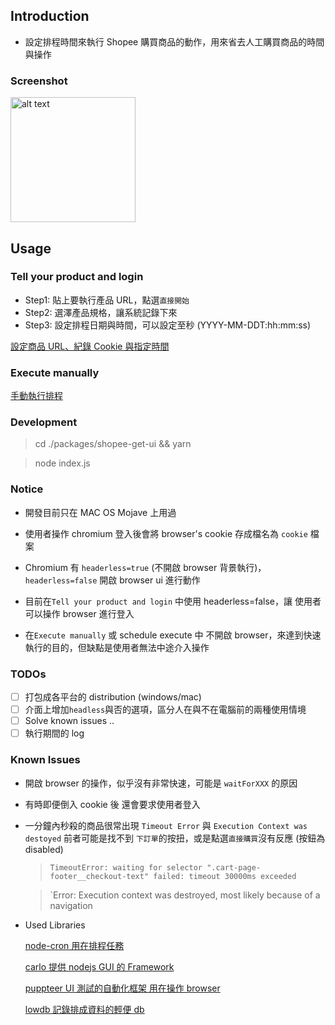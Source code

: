 ## Introduction

- 設定排程時間來執行 Shopee 購買商品的動作，用來省去人工購買商品的時間與操作

### Screenshot

<img src="https://i.imgur.com/DUGZ7Se.png" alt="alt text" width="200" height="whatever">

## Usage

### Tell your product and login

- Step1: 貼上要執行產品 URL，點選`直接開始`
- Step2: 選澤產品規格，讓系統記錄下來
- Step3: 設定排程日期與時間，可以設定至秒 (YYYY-MM-DDT:hh:mm:ss)

[設定商品 URL、紀錄 Cookie 與指定時間](https://www.youtube.com/watch?v=FO9I0xfKKqM)

### Execute manually

[手動執行排程](https://youtu.be/6CKyQ3hVCTs)

### Development

> cd ./packages/shopee-get-ui && yarn

> node index.js

### Notice

- 開發目前只在 MAC OS Mojave 上用過
- 使用者操作 chromium 登入後會將 browser's cookie 存成檔名為 `cookie` 檔案
- Chromium 有 `headerless=true` (不開啟 browser 背景執行)，`headerless=false`  開啟 browser ui 進行動作

- 目前在`Tell your product and login` 中使用 headerless=false，讓 使用者 可以操作 browser 進行登入
- 在`Execute manually` 或 schedule execute 中 不開啟 browser，來達到快速執行的目的，但缺點是使用者無法中途介入操作

### TODOs

- [ ] 打包成各平台的 distribution (windows/mac)
- [ ] 介面上增加`headless`與否的選項，區分人在與不在電腦前的兩種使用情境
- [ ] Solve known issues ..
- [ ] 執行期間的 log

### Known Issues

- 開啟 browser 的操作，似乎沒有非常快速，可能是 `waitForXXX` 的原因
- 有時即便倒入 cookie 後 還會要求使用者登入
- 一分鐘內秒殺的商品很常出現 `Timeout Error` 與 `Execution Context was destoyed`
  前者可能是找不到 `下訂單`的按扭，或是點選`直接購買`沒有反應
  (按鈕為 disabled)

  > `TimeoutError: waiting for selector ".cart-page-footer__checkout-text" failed: timeout 30000ms exceeded`

  > `Error: Execution context was destroyed, most likely because of a navigation

- Used Libraries

  [node-cron 用在排程任務](https://github.com/kelektiv/node-cron)

  [carlo 提供 nodejs GUI 的 Framework](https://github.com/GoogleChromeLabs/carlo)

  [puppteer UI 測試的自動化框架 用在操作 browser](https://github.com/GoogleChrome/puppeteer)

  [lowdb 記錄排成資料的輕便 db](https://github.com/typicode/lowdb)
